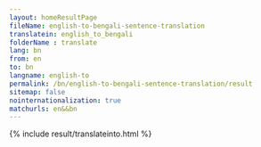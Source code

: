 ```yaml
---
layout: homeResultPage
fileName: english-to-bengali-sentence-translation
translatein: english_to_bengali
folderName : translate
lang: bn
from: en
to: bn
langname: english-to
permalink: /bn/english-to-bengali-sentence-translation/result
sitemap: false
nointernationalization: true
matchurls: en&&bn
---
```

{% include result/translateinto.html %}

<script src="/js/result/translation.js" data-foldername="{{page.folderName}}" data-lang="{{page.lang}}"></script>